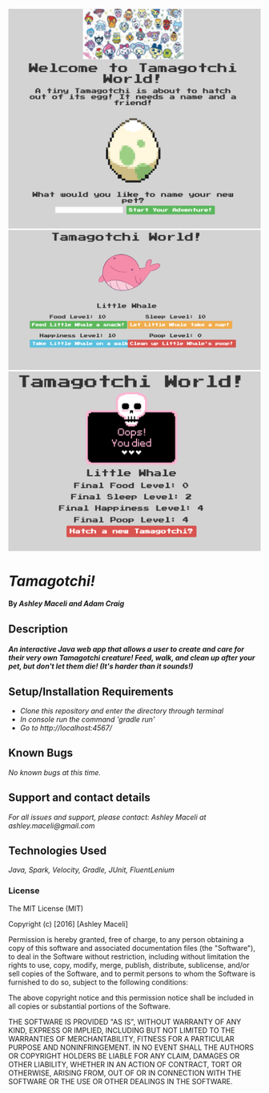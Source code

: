 ![Home Page](tamagotchi_1.png)
![Game Play](tamagotchi_2.png)
![Tamagotchi Died :(](tamagotchi_3.png)

# _Tamagotchi!_

#### By _**Ashley Maceli and Adam Craig**_

## Description

#### _An interactive Java web app that allows a user to create and care for their very own Tamagotchi creature! Feed, walk, and clean up after your pet, but don't let them die! (It's harder than it sounds!)_

## Setup/Installation Requirements

* _Clone this repository and enter the directory through terminal_
* _In console run the command 'gradle run'_
* _Go to http://localhost:4567/_

## Known Bugs

_No known bugs at this time._

## Support and contact details

_For all issues and support, please contact:_
_Ashley Maceli at ashley.maceli@gmail.com_

## Technologies Used

_Java, Spark, Velocity, Gradle, JUnit, FluentLenium_

### License

The MIT License (MIT)

Copyright (c) [2016] [Ashley Maceli]

Permission is hereby granted, free of charge, to any person obtaining a copy
of this software and associated documentation files (the "Software"), to deal
in the Software without restriction, including without limitation the rights
to use, copy, modify, merge, publish, distribute, sublicense, and/or sell
copies of the Software, and to permit persons to whom the Software is
furnished to do so, subject to the following conditions:

The above copyright notice and this permission notice shall be included in all
copies or substantial portions of the Software.

THE SOFTWARE IS PROVIDED "AS IS", WITHOUT WARRANTY OF ANY KIND, EXPRESS OR
IMPLIED, INCLUDING BUT NOT LIMITED TO THE WARRANTIES OF MERCHANTABILITY,
FITNESS FOR A PARTICULAR PURPOSE AND NONINFRINGEMENT. IN NO EVENT SHALL THE
AUTHORS OR COPYRIGHT HOLDERS BE LIABLE FOR ANY CLAIM, DAMAGES OR OTHER
LIABILITY, WHETHER IN AN ACTION OF CONTRACT, TORT OR OTHERWISE, ARISING FROM,
OUT OF OR IN CONNECTION WITH THE SOFTWARE OR THE USE OR OTHER DEALINGS IN THE
SOFTWARE.

